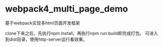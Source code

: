 # webpack4_multi_page_demo
基于webpack实现多html页面开发框架


clone下来之后，先执行npm install，再执行npm run build即完成打包。
可进入到dist目录，使用http-server运行看效果。

